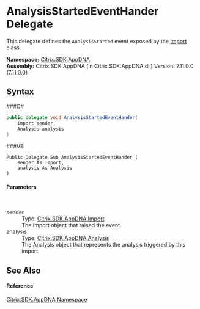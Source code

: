 # AnalysisStartedEventHander Delegate
 

This delegate defines the `AnalysisStarted` event exposed by the <a href="T_Citrix_SDK_AppDNA_Import">Import</a> class.

**Namespace:**&nbsp;<a href="N_Citrix_SDK_AppDNA">Citrix.SDK.AppDNA</a><br />**Assembly:**&nbsp;Citrix.SDK.AppDNA (in Citrix.SDK.AppDNA.dll) Version: 7.11.0.0 (7.11.0.0)

## Syntax

###C#
```csharp
public delegate void AnalysisStartedEventHander(
	Import sender,
	Analysis analysis
)
```

###VB
```vbnet
Public Delegate Sub AnalysisStartedEventHander ( 
	sender As Import,
	analysis As Analysis
)
```


#### Parameters
&nbsp;<dl><dt>sender</dt><dd>Type: <a href="T_Citrix_SDK_AppDNA_Import">Citrix.SDK.AppDNA.Import</a><br />The Import object that raised the event.</dd><dt>analysis</dt><dd>Type: <a href="T_Citrix_SDK_AppDNA_Analysis">Citrix.SDK.AppDNA.Analysis</a><br />The Analysis object that represents the analysis triggered by this import</dd></dl>

## See Also


#### Reference
<a href="N_Citrix_SDK_AppDNA">Citrix.SDK.AppDNA Namespace</a><br />